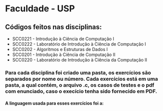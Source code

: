 # Faculdade - USP
## Códigos feitos nas disciplinas:
- SCC0221 - Introdução à Ciência de Computação I
- SCC0222 - Laboratório de Introdução à Ciência de Computação I
- SCC0202 - Algoritmos e Estruturas de Dados I
- SCC0201 - Introdução à Ciência de Computação II
- SCC0220 - Laboratório de Introdução à Ciência da Computação II

### Para cada disciplina foi criado uma pasta, os exercícios são separados por nome ou número. Cada exercícios está em uma pasta, a qual contém, o arquivo .c, os casos de testes e o pdf com enunciado, caso o execício tenha sido fornecido em PDF.
#### A linguagem usada para esses exercícios foi a:

